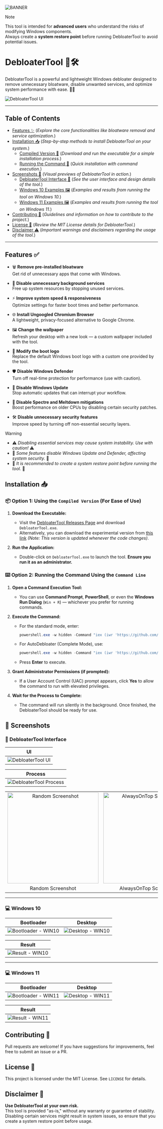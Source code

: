 ![BANNER](https://raw.githubusercontent.com/megsystem/megsystem/refs/heads/main/banner.png)
> [!NOTE]  
> This tool is intended for **advanced users** who understand the risks of modifying Windows components.  
> Always create a **system restore point** before running DebloaterTool to avoid potential issues.

# DebloaterTool 🚀🛠️

DebloaterTool is a powerful and lightweight Windows debloater designed to remove unnecessary bloatware, disable unwanted services, and optimize system performance with ease. 💨✨

![DebloaterTool UI](https://raw.githubusercontent.com/megsystem/DebloaterTool/refs/heads/main/Screenshot/1.png)

---

## Table of Contents
- [Features ✨](#features) (_Explore the core functionalities like bloatware removal and service optimization._)
- [Installation 📥](#installation) (_Step-by-step methods to install DebloaterTool on your system._)
  - [Compiled Version 🔧](#compiled-version) (_Download and run the executable for a simple installation process._)
  - [Running the Command 🚀](#use-command-line) (_Quick installation with command execution._)
- [Screenshots 📸](#screenshots) (_Visual previews of DebloaterTool in action._)
  - [DebloaterTool Interface 🧰](#debloatertool-interface) (_See the user interface and design details of the tool._)
  - [Windows 10 Examples 🖼️](#windows-10-examples) (_Examples and results from running the tool on Windows 10._)
  - [Windows 11 Examples 🖼️](#windows-11-examples) (_Examples and results from running the tool on Windows 11._)
- [Contributing 🤝](#contributing) (_Guidelines and information on how to contribute to the project._)
- [License 📜](#license) (_Review the MIT License details for DebloaterTool._)
- [Disclaimer ⚠️](#disclaimer) (_Important warnings and disclaimers regarding the usage of the tool._)

---

<a id="features"></a>
## Features ✅

- 🗑️ **Remove pre-installed bloatware**  
  Get rid of unnecessary apps that come with Windows.

- 🚫 **Disable unnecessary background services**  
  Free up system resources by stopping unused services.

- ⚡ **Improve system speed & responsiveness**  
  Optimize settings for faster boot times and better performance.

- 🌐 **Install Ungoogled Chromium Browser**  
  A lightweight, privacy-focused alternative to Google Chrome.

- 🖼️ **Change the wallpaper**  
  Refresh your desktop with a new look — a custom wallpaper included with the tool.

- 🔧 **Modify the boot logo**  
  Replace the default Windows boot logo with a custom one provided by the tool.

- 🛡️ **Disable Windows Defender**  
  Turn off real-time protection for performance (use with caution).

- 📡 **Disable Windows Update**  
  Stop automatic updates that can interrupt your workflow.

- 🧬 **Disable Spectre and Meltdown mitigations**  
  Boost performance on older CPUs by disabling certain security patches.

- 🛠️ **Disable unnecessary security features**  
  Improve speed by turning off non-essential security layers.

> [!WARNING]  
> * ⚠️ *Disabling essential services may cause system instability. Use with caution!* ⚠️<br>
> * 🛑 *Some features disable Windows Update and Defender, affecting system security.* 🛑<br>
> * 🛟 *It is recommended to create a system restore point before running the tool.* 🛟<br>

<a id="installation"></a>
## Installation 📥

<a id="compiled-version"></a>
### 📦 Option 1: Using the `Compiled Version` (For Ease of Use)

1. **Download the Executable:**
   - Visit the [DebloaterTool Releases Page](https://github.com/megsystem/DebloaterTool/releases) and download `DebloaterTool.exe`.  
   - Alternatively, you can download the experimental version from [this link](https://github.com/megsystem/DebloaterTool/blob/main/DebloaterTool.exe) *(Note: This version is updated whenever the code changes)*.

2. **Run the Application:**
   - Double-click on `DebloaterTool.exe` to launch the tool. **Ensure you run it as an administrator.**

<a id="use-command-line"></a>
### ⌨️ Option 2: Running the Command Using the `Command Line`

1. **Open a Command Execution Tool:**  
   - You can use **Command Prompt**, **PowerShell**, or even the **Windows Run Dialog** (`Win + R`) — whichever you prefer for running commands.

2. **Execute the Command:**
   - For the standard mode, enter:
     ```powershell
     powershell.exe -w hidden -Command "iex (iwr 'https://github.com/megsystem/DebloaterTool/raw/refs/heads/main/External/Scripts/DebloaterTool.ps1')"
     ```
   - For AutoDebloater (Complete Mode), use:
     ```powershell
     powershell.exe -w hidden -Command "iex (iwr 'https://github.com/megsystem/DebloaterTool/raw/refs/heads/main/External/Scripts/AutoDebloater.ps1')"
     ```
   - Press **Enter** to execute.

3. **Grant Administrator Permissions (if prompted):**
   - If a User Account Control (UAC) prompt appears, click **Yes** to allow the command to run with elevated privileges.

4. **Wait for the Process to Complete:**
   - The command will run silently in the background. Once finished, the DebloaterTool should be ready for use.

<a id="screenshots"></a>
## 📸 Screenshots

<a id="debloatertool-interface"></a>
### 🧰 DebloaterTool Interface

| UI |
|----|
| ![DebloaterTool UI](https://raw.githubusercontent.com/megsystem/DebloaterTool/refs/heads/main/Screenshot/1.png) |

| Process |
|---------|
| ![DebloaterTool Process](https://raw.githubusercontent.com/megsystem/DebloaterTool/refs/heads/main/Screenshot/2.png) |

<table align="center">
  <tr>
    <td align="center">
      <img
        src="https://raw.githubusercontent.com/megsystem/DebloaterTool/refs/heads/main/Screenshot/random.png"
        alt="Random Screenshot"
        height="300"
      />
    </td>
    <td align="center">
      <img
        src="https://raw.githubusercontent.com/megsystem/DebloaterTool/refs/heads/main/Screenshot/alwaysontop.png"
        alt="AlwaysOnTop Screenshot"
        height="300"
      />
    </td>
  </tr>
  <tr>
    <td align="center">Random Screenshot</td>
    <td align="center">AlwaysOnTop Screenshot</td>
  </tr>
</table>



---

<a id="windows-10-examples"></a>
### 💻 Windows 10

| Bootloader | Desktop |
|------------|---------|
| ![Bootloader - WIN10](https://raw.githubusercontent.com/megsystem/DebloaterTool/refs/heads/main/Screenshot/win10.bootloader.png) | ![Desktop - WIN10](https://raw.githubusercontent.com/megsystem/DebloaterTool/refs/heads/main/Screenshot/win10.desktop.png) |

| Result |
|--------|
| ![Result - WIN10](https://raw.githubusercontent.com/megsystem/DebloaterTool/refs/heads/main/Screenshot/win10.result.png) |

---

<a id="windows-11-examples"></a>
### 💻 Windows 11

| Bootloader | Desktop |
|------------|---------|
| ![Bootloader - WIN11](https://raw.githubusercontent.com/megsystem/DebloaterTool/refs/heads/main/Screenshot/win11.bootloader.png) | ![Desktop - WIN11](https://raw.githubusercontent.com/megsystem/DebloaterTool/refs/heads/main/Screenshot/win11.desktop.png) |

| Result |
|--------|
| ![Result - WIN11](https://raw.githubusercontent.com/megsystem/DebloaterTool/refs/heads/main/Screenshot/win11.result.png) |

<a id="contributing"></a>
## Contributing 🤝

Pull requests are welcome! If you have suggestions for improvements, feel free to submit an issue or a PR.

<a id="license"></a>
## License 📜

This project is licensed under the MIT License. See `LICENSE` for details.

<a id="disclaimer"></a>
## Disclaimer 🛑

**Use DebloaterTool at your own risk.**  
This tool is provided "as-is," without any warranty or guarantee of stability. Disabling certain services might result in system issues, so ensure that you create a system restore point before usage.
